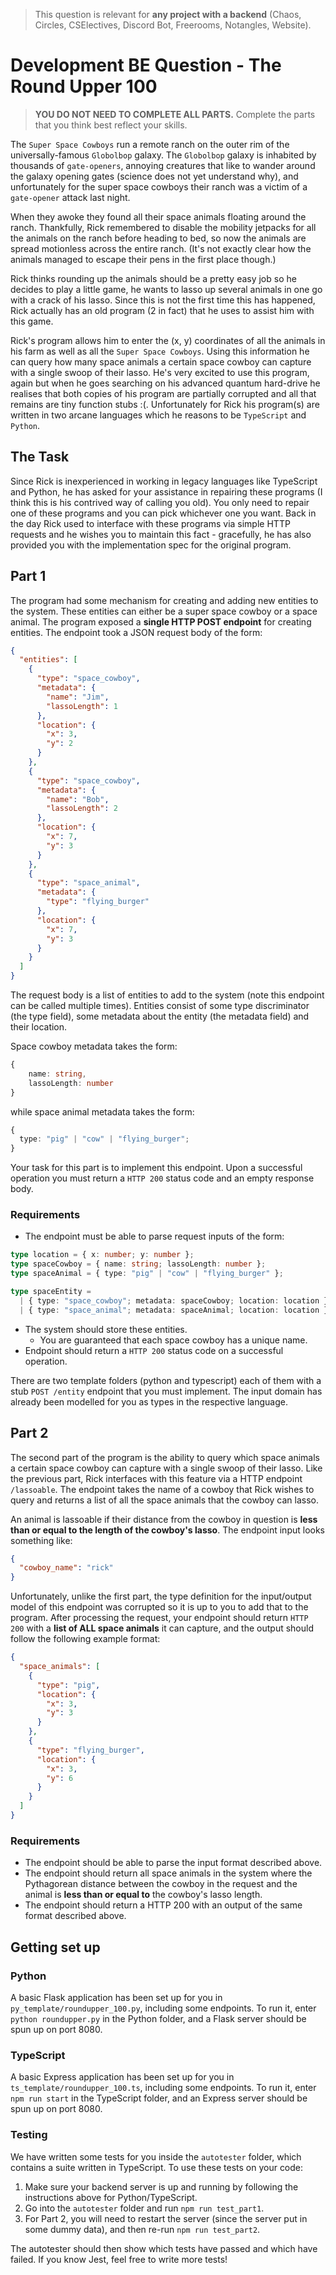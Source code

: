 > This question is relevant for **any project with a backend** (Chaos, Circles,
> CSElectives, Discord Bot, Freerooms, Notangles, Website).

# Development BE Question - The Round Upper 100

> **YOU DO NOT NEED TO COMPLETE ALL PARTS.** Complete the parts that you think best
> reflect your skills.

The `Super Space Cowboys` run a remote ranch on the outer rim of the universally-famous `Globolbop` galaxy. The `Globolbop` galaxy is inhabited by thousands of `gate-openers`, annoying creatures that like to wander around the galaxy opening gates (science does not yet understand why), and unfortunately for the super space cowboys their ranch was a victim of a `gate-opener` attack last night.

When they awoke they found all their space animals floating around the ranch. Thankfully, Rick remembered to disable the mobility jetpacks for all the animals on the ranch before heading to bed, so now the animals are spread motionless across the entire ranch. (It's not exactly clear how the animals managed to escape their pens in the first place though.)

Rick thinks rounding up the animals should be a pretty easy job so he decides to play a little game, he wants to lasso up several animals in one go with a crack of his lasso. Since this is not the first time this has happened, Rick actually has an old program (2 in fact) that he uses to assist him with this game.

Rick's program allows him to enter the (x, y) coordinates of all the animals in his farm as well as all the `Super Space Cowboys`. Using this information he can query how many space animals a certain space cowboy can capture with a single swoop of their lasso. He's very excited to use this program, again but when he goes searching on his advanced quantum hard-drive he realises that both copies of his program are partially corrupted and all that remains are tiny function stubs :(. Unfortunately for Rick his program(s) are written in two arcane languages which he reasons to be `TypeScript` and `Python`.

## The Task

Since Rick is inexperienced in working in legacy languages like TypeScript and Python, he has asked for your assistance in repairing these programs (I think this is his contrived way of calling you old). You only need to repair one of these programs and you can pick whichever one you want. Back in the day Rick used to interface with these programs via simple HTTP requests and he wishes you to maintain this fact - gracefully, he has also provided you with the implementation spec for the original program.

## Part 1

The program had some mechanism for creating and adding new entities to the system. These entities can either be a super space cowboy or a space animal. The program exposed a **single HTTP POST endpoint** for creating entities. The endpoint took a JSON request body of the form:

```json
{
  "entities": [
    {
      "type": "space_cowboy",
      "metadata": {
        "name": "Jim",
        "lassoLength": 1
      },
      "location": {
        "x": 3,
        "y": 2
      }
    },
    {
      "type": "space_cowboy",
      "metadata": {
        "name": "Bob",
        "lassoLength": 2
      },
      "location": {
        "x": 7,
        "y": 3
      }
    },
    {
      "type": "space_animal",
      "metadata": {
        "type": "flying_burger"
      },
      "location": {
        "x": 7,
        "y": 3
      }
    }
  ]
}
```

The request body is a list of entities to add to the system (note this endpoint can be called multiple times). Entities consist of some type discriminator (the type field), some metadata about the entity (the metadata field) and their location.

Space cowboy metadata takes the form:

```ts
{
    name: string,
    lassoLength: number
}
```

while space animal metadata takes the form:

```ts
{
  type: "pig" | "cow" | "flying_burger";
}
```

Your task for this part is to implement this endpoint. Upon a successful operation you must return a `HTTP 200` status code and an empty response body.

### Requirements

- The endpoint must be able to parse request inputs of the form:

```ts
type location = { x: number; y: number };
type spaceCowboy = { name: string; lassoLength: number };
type spaceAnimal = { type: "pig" | "cow" | "flying_burger" };

type spaceEntity =
  | { type: "space_cowboy"; metadata: spaceCowboy; location: location }
  | { type: "space_animal"; metadata: spaceAnimal; location: location };
```

- The system should store these entities.
  - You are guaranteed that each space cowboy has a unique name.
- Endpoint should return a `HTTP 200` status code on a successful operation.

There are two template folders (python and typescript) each of them with a stub `POST /entity` endpoint that you must implement. The input domain has already been modelled for you as types in the respective language.

## Part 2

The second part of the program is the ability to query which space animals a certain space cowboy can capture with a single swoop of their lasso. Like the previous part, Rick interfaces with this feature via a HTTP endpoint `/lassoable`. The endpoint takes the name of a cowboy that Rick wishes to query and returns a list of all the space animals that the cowboy can lasso.

An animal is lassoable if their distance from the cowboy in question is **less than or equal to the length of the cowboy's lasso**. The endpoint input looks something like:

```json
{
  "cowboy_name": "rick"
}
```

Unfortunately, unlike the first part, the type definition for the input/output model of this endpoint was corrupted so it is up to you to add that to the program. After processing the request, your endpoint should return `HTTP 200` with a **list of ALL space animals** it can capture, and the output should follow the following example format:

```json
{
  "space_animals": [
    {
      "type": "pig",
      "location": {
        "x": 3,
        "y": 3
      }
    },
    {
      "type": "flying_burger",
      "location": {
        "x": 3,
        "y": 6
      }
    }
  ]
}
```

### Requirements

- The endpoint should be able to parse the input format described above.
- The endpoint should return all space animals in the system where the Pythagorean distance between the cowboy in the request and the animal is **less than or equal to** the cowboy's lasso length.
- The endpoint should return a HTTP 200 with an output of the same format described above.

## Getting set up

### Python

A basic Flask application has been set up for you in `py_template/roundupper_100.py`,
including some endpoints. To run it, enter `python roundupper.py` in the Python
folder, and a Flask server should be spun up on port 8080.

### TypeScript

A basic Express application has been set up for you in `ts_template/roundupper_100.ts`,
including some endpoints. To run it, enter `npm run start` in the TypeScript folder,
and an Express server should be spun up on port 8080.

### Testing

We have written some tests for you inside the `autotester` folder, which contains
a suite written in TypeScript. To use these tests on your code:

1. Make sure your backend server is up and running by following the instructions
   above for Python/TypeScript.
2. Go into the `autotester` folder and run `npm run test_part1`.
3. For Part 2, you will need to restart the server (since the server put in some
   dummy data), and then re-run `npm run test_part2`.

The autotester should then show which tests have passed and which have failed. If
you know Jest, feel free to write more tests!
